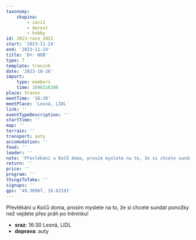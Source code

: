 ```yaml
---
taxonomy:
    skupina:
        - zaci2
        - dorost
        - hobby
id: 2023-race_2021
start: '2023-11-24'
end: '2023-11-24'
title: 'D+: NOB'
type: T
template: trenink
date: '2023-10-26'
import:
    type: members
    time: 1698316206
place: Vranov
meetTime: '16:30'
meetPlace: 'Lesná, LIDL'
link: ''
eventTypeDescription: ''
startTime: ''
map: ''
terrain: ''
transport: auty
accomodation: ''
food: ''
leader: ''
note: 'Převlékání u Kočů doma, prosím myslete na to, že si chcete sundat ponožky než vejdete přes práh po tréninku!'
return: ''
price: ''
program: ''
thingsToTake: ''
signups: ''
gps: '49.30967, 16.62191'
---
```


Převlékání u Kočů doma, prosím myslete na to, že si chcete sundat ponožky než vejdete přes práh po tréninku!
* **sraz**: 16:30 Lesná, LIDL
* **doprava**: auty
